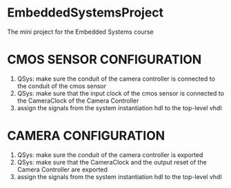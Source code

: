 # EmbeddedSystemsProject
The mini project for the Embedded Systems course 
# CMOS SENSOR CONFIGURATION
1. QSys: make sure the conduit of the camera controller is connected to the conduit of the cmos sensor
2. QSys: make sure that the input clock of the cmos sensor is connected to the CameraClock of the Camera Controller
3. assign the signals from the system instantiation hdl to the top-level vhdl
# CAMERA CONFIGURATION
1. QSys: make sure the conduit of the camera controller is exported
2. QSys: make sure that the CameraClock and the output reset of the Camera Controller are exported
3. assign the signals from the system instantiation hdl to the top-level vhdl
